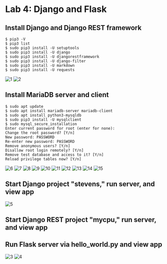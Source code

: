 # Lab 4: Django and Flask

## Install Django and Django REST framework
```
$ pip3 -V
$ pip3 list
$ sudo pip3 install -U setuptools
$ sudo pip3 install -U django
$ sudo pip3 install -U djangorestframework
$ sudo pip3 install -U django-filter
$ sudo pip3 install -U markdown
$ sudo pip3 install -U requests
```
![1](https://user-images.githubusercontent.com/94701716/236373180-f485d0d4-0c78-403c-b991-d44d5d5ceaac.png)
![2](https://user-images.githubusercontent.com/94701716/236373503-de32a1f5-7ef9-4356-aefd-95776fe17bdb.png)

## Install MariaDB server and client
```
$ sudo apt update
$ sudo apt install mariadb-server mariadb-client
$ sudo apt install python3-mysqldb
$ sudo pip3 install -U mysqlclient
$ sudo mysql_secure_installation
Enter current password for root (enter for none): 
Change the root password? [Y/n] 
New password: PASSWORD
Re-enter new password: PASSWORD
Remove anonymous users? [Y/n] 
Disallow root login remotely? [Y/n] 
Remove test database and access to it? [Y/n] 
Reload privilege tables now? [Y/n]
```
![6](https://user-images.githubusercontent.com/94701716/236376139-eb17a33d-7996-46b1-93a4-8dba049c397c.png)
![7](https://user-images.githubusercontent.com/94701716/236376141-64a7642d-c33f-4b27-8e93-fb3906376d4b.png)
![8](https://user-images.githubusercontent.com/94701716/236376151-4370246c-db4d-4e6e-b8ef-af698d13d7db.png)
![9](https://user-images.githubusercontent.com/94701716/236376162-b98c9e98-f7a9-4c9f-b948-bcebdbc9aca2.png)
![10](https://user-images.githubusercontent.com/94701716/236376169-52104614-8c96-488f-b983-7006fc2a91ec.png)
![11](https://user-images.githubusercontent.com/94701716/236376462-d8e5efdd-9590-4fc6-bc3a-f422566c80b2.png)
![12](https://user-images.githubusercontent.com/94701716/236376850-ce9a3abc-e0a8-4940-8003-96a2600a3a6b.png)
![13](https://user-images.githubusercontent.com/94701716/236376860-735e7408-5b30-4209-90e4-996f169a9a35.png)
![14](https://user-images.githubusercontent.com/94701716/236377899-805b1ae4-b98b-4644-931c-9f1ab074dba5.png)
![15](https://user-images.githubusercontent.com/94701716/236377909-535a2623-f191-43d3-99a9-18243d09517e.png)

## Start Django project "stevens," run server, and view app
![5](https://user-images.githubusercontent.com/94701716/236375629-ec50b7b7-3b48-4f81-a2b6-e62b112f1837.png)



## Start Django REST project "mycpu," run server, and view app


## Run Flask server via hello_world.py and view app
![3](https://user-images.githubusercontent.com/94701716/236374695-a53db2c0-bba2-4e26-bb3e-28400b9a6d9a.png)
![4](https://user-images.githubusercontent.com/94701716/236374700-171f47c9-b87f-4af8-9e1a-e5562ab312fe.png)
